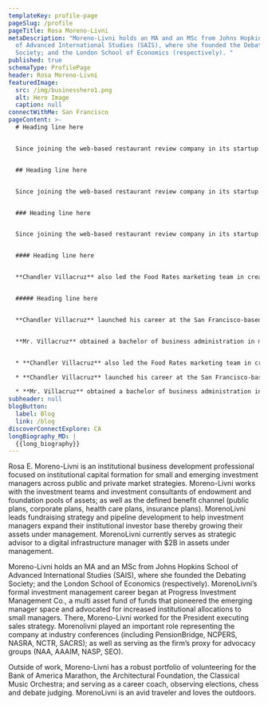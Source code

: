 ```yaml
---
templateKey: profile-page
pageSlug: /profile
pageTitle: Rosa Moreno-Livni
metaDescription: "Moreno-Livni holds an MA and an MSc from Johns Hopkins School
  of Advanced International Studies (SAIS), where she founded the Debating
  Society; and the London School of Economics (respectively). "
published: true
schemaType: ProfilePage
header: Rosa Moreno-Livni
featuredImage:
  src: /img/businesshero1.png
  alt: Hero Image
  caption: null
connectWithMe: San Francisco
pageContent: >-
  # Heading line here


  Since joining the web-based restaurant review company in its startup phase, **Chandler Villacruz** has spearheaded market research activities that have allowed the firm to build effective advertising campaigns and achieve sound business growth.


  ## Heading line here


  Since joining the web-based restaurant review company in its startup phase, **Chandler Villacruz** has spearheaded market research activities that have allowed the firm to build effective advertising campaigns and achieve sound business growth.


  ### Heading line here


  Since joining the web-based restaurant review company in its startup phase, **Chandler Villacruz** has spearheaded market research activities that have allowed the firm to build effective advertising campaigns and achieve sound business growth.


  #### Heading line here


  **Chandler Villacruz** also led the Food Rates marketing team in creating a successful *user rewards program* that boosted online signups by 10,000 accounts in its first 30 days. For his achievements in his field, the [San Francisco Business Times](file:///home/surajit/Downloads/executives%20(2)/executives/profile.html#) recognized him as one of its “40 Under 40” *business leaders* in 2014.


  ##### Heading line here


  **Chandler Villacruz** launched his career at the San Francisco-based Healthy Living. After only six years with the firm, he advanced from his position of marketing associate to the role of marketing director.


  **Mr. Villacruz** obtained a bachelor of business administration in marketing from the Mays Business School at Texas A&M University, where he pursued the Advertising Strategy career track. Subsequently, he earned a master of science in marketing at the University of Southern California.


  * **Chandler Villacruz** also led the Food Rates marketing team in creating a successful *user rewards program* that boosted online signups by 10,000 accounts in its first 30 days. For his achievements in his field, the [San Francisco Business Times](file:///home/surajit/Downloads/executives%20(2)/executives/profile.html#) recognized him as one of its “40 Under 40” *business leaders* in 2014.

  * **Chandler Villacruz** launched his career at the San Francisco-based Healthy Living. After only six years with the firm, he advanced from his position of marketing associate to the role of marketing director.

  * **Mr. Villacruz** obtained a bachelor of business administration in marketing from the Mays Business School at Texas A&M University, where he pursued the Advertising Strategy career track. Subsequently, he earned a master of science in marketing at the University of Southern California.
subheader: null
blogButton:
  label: Blog
  link: /blog
discoverConnectExplore: CA
longBiography_MD: |
  {{long_biography}}
---
```

Rosa E. Moreno-Livni is an institutional business development professional focused on institutional capital formation for small and emerging investment managers across public and private market strategies. Moreno-Livni works with the investment teams and investment consultants of endowment and foundation pools of assets; as well as the defined benefit channel (public plans, corporate plans, health care plans, insurance plans). MorenoLivni leads fundraising strategy and pipeline development to help investment managers expand their institutional investor base thereby growing their assets under management. MorenoLivni currently serves as strategic advisor to a digital infrastructure manager with $2B in assets under management.

Moreno-Livni holds an MA and an MSc from Johns Hopkins School of Advanced International Studies (SAIS), where she founded the Debating Society; and the London School of Economics (respectively). MorenoLivni’s formal investment management career began at Progress Investment Management Co., a multi asset fund of funds that pioneered the emerging manager space and advocated for increased institutional allocations to small managers. There, Moreno-Livni worked for the President executing sales strategy. Morenolivni played an important role representing the company at industry conferences (including PensionBridge, NCPERS, NASRA, NCTR, SACRS); as well as serving as the firm’s proxy for advocacy groups (NAA, AAAIM, NASP, SEO).

Outside of work, Moreno-Livni has a robust portfolio of volunteering for the Bank of America Marathon, the Architectural Foundation, the Classical Music Orchestra; and serving as a career coach, observing elections, chess and debate judging. MorenoLivni is an avid traveler and loves the outdoors.
